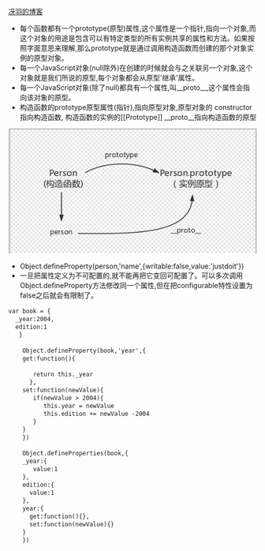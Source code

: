 [冴羽的博客](https://github.com/mqyqingfeng/Blog)
* 每个函数都有一个prototype(原型)属性,这个属性是一个指针,指向一个对象,而这个对象的用途是包含可以有特定类型的所有实例共享的属性和方法。如果按照字面意思来理解,那么prototype就是通过调用构造函数而创建的那个对象实例的原型对象。
* 每一个JavaScript对象(null除外)在创建的时候就会与之关联另一个对象,这个对象就是我们所说的原型,每个对象都会从原型'继承'属性。
* 每一个JavaScript对象(除了null)都具有一个属性,叫__proto__,这个属性会指向该对象的原型。
* 构造函数的prototype原型属性(指针),指向原型对象,原型对象的 constructor指向构造函数,  构造函数的实例的[[Prototype]] __proto__指向构造函数的原型

![](https://raw.githubusercontent.com/1391020381/Web-Foundation/master/img/prototype2.png)
* Object.defineProperty(person,'name',{writable:false,value:'justdoit'})
* 一旦把属性定义为不可配置的,就不能再把它变回可配置了。可以多次调用Object.defineProperty方法修改同一个属性,但在把configurable特性设置为false之后就会有限制了。
```
var book = {
  _year:2004,
  edition:1
   }

    Object.defineProperty(book,'year',{
    get:function(){

       return this._year
      },
    set:function(newValue){
       if(newValue > 2004){
          this.year = newValue
          this.edition += newValue -2004
       }
    }
    })

    Object.defineProperties(book,{
    _year:{
       value:1
    },
    edition:{
      value:1
    },
    year:{
      get:function(){},
      set:function(newValue){}
    }
    })
```